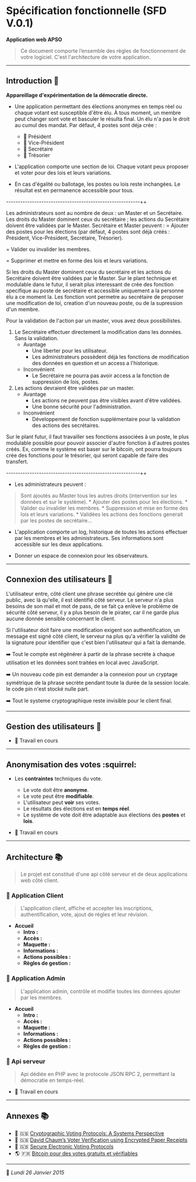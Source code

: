 # Spécification fonctionnelle (SFD V.0.1)

**Application web APSO**

> Ce document comporte l’ensemble des règles de fonctionnement de votre logiciel. C'est l'architecture de votre application.

***

## Introduction :book:

**Appareillage d'expérimentation de la démocratie directe.**

* Une application permettant des élections anonymes en temps réel ou chaque votant est susceptible d'être élu. À tous moment, un membre peut changer sont vote et basculer le résulta final. Un élu n'a pas le droit au cumul des mandat. Par défaut, 4 postes sont déja crée :
	* :bust_in_silhouette: Président
	* :bust_in_silhouette: Vice-Président
	* :bust_in_silhouette: Secrétaire
	* :bust_in_silhouette: Trésorier

* L'application comporte une section de loi. Chaque votant peux proposer et voter pour des lois et leurs variations.

* En cas d'égalité ou ballotage, les postes ou lois reste inchangées. Le résultat est en permanence accessible pour tous.

---------------------------------------------------------++

Les administrateurs sont au nombre de deux : un Master et un Secrétaire. Les droits du Master dominent ceux du secrétaire ; les actions du Secrétaire doivent être validées par le Master. Secrétaire et Master peuvent :
= Ajouter des postes pour les élections (par défaut, 4 postes sont déjà créés : Président, Vice-Président, Secrétaire, Trésorier).

= Valider ou invalider les membres.

= Supprimer et mettre en forme des lois et leurs variations.

Si les droits du Master dominent ceux du secrétaire et les actions du Secrétaire doivent être validées par le Master. Sur le plant technique et modulable dans le futur, il serait plus interessant de crée des fonction specifique au poste de secrétaire et accessible uniquement a la personne élu a ce moment la. Les fonction vont permetre au secrétaire de proposer une modification de loi, creation d'un nouveau poste, ou de la supression d'un membre.

Pour la validation de l'action par un master, vous avez deux possibilistes.

1. Le Secrétaire effectuer directement la modification dans les données. Sans la validation.
	* Avantage
		* Une liberter pour les utilisateur.
		* Les administrateurs possèdent déjà les fonctions de modification des données en question et un access a l'historique.
	* Inconvénient
		* Le Secrétaire ne pourra pas avoir access a la fonction de suppression de lois, postes.  
2. Les actions devraient être validées par un master.
	* Avantage
		* Les actions ne peuvent pas être visibles avant d'être validées.
		* Une bonne sécurité pour l'administration.
	* Inconvénient
		* Développement de fonction supplémentaire pour la validation des actions des secrétaires.

Sur le plant futur, il faut travailler ses fonctions associées à un poste, le plus modulable possible pour pouvoir associer d'autre fonction à d'autres postes créés. Ex, comme le système est baser sur le bitcoin, ont pourra toujours crée des fonctions pour le trésorier, qui seront capable de faire des transfert.

---------------------------------------------------------++

* Les administrateurs peuvent :
> Sont ajoutés au Master tous les autres droits (intervention sur les données et sur le système).
	* Ajouter des postes pour les élections.
	* Valider ou invalider les membres.
	* Suppression et mise en forme des lois et leurs variations.
	* Validées les actions des fonctions generait par les postes de secrétaire...

* L'application comporte un log, historique de toutes les actions effectuer par les membres et les administrateurs. Ses informations sont accessible sur les deux applications.

* Donner un espace de connexion pour les observateurs.

***

## Connexion des utilisateurs :closed_lock_with_key:

L'utilisateur entre, côté client une phrase secrétée qui génère une clé public, avec là qu'elle, il est identifié côté serveur. Le serveur n'a plus besoins de son mail et mot de pass, de se fait ça enlève le problème de sécurité côté serveur, il y a plus besoin de le pirater, car il ne garde plus aucune donnée sensible concernant le client.

Si l'utilisateur doit faire une modification exigent son authentification, un message est signé côté client, le serveur na plus qu'a vérifier la validité de la signature pour identifier que c'est bien l'utilisateur qui a fait la demande.

:arrow_right: Tout le compte est régénérer à partir de la phrase secrète à chaque utilisation et les données sont traitées en local avec JavaScript.

:arrow_right: Un nouveau code pin est demander a la connexion pour un cryptage symétrique de la phrase secrète pendant toute la durée de la session locale. le code pin n'est stocké nulle part.

:arrow_right: Tout le systeme cryptographique reste invisible pour le client final.

***

## Gestion des utilisateurs :busts_in_silhouette:

* :construction: Travail en cours

***

## Anonymisation des votes :squirrel:

* Les **contraintes** techniques du vote.
	* Le vote doit être **anonyme**.
	* Le vote peut être **modifiable**.
	* L'utilisateur peut **voir** ses votes.
	* Le résultats des élections est en **temps réel**.
	* Le système de vote doit être adaptable aux élections des **postes** et **lois**.

* :construction: Travail en cours

***

## Architecture :books:

> Le projet est constitué d'une api côté serveur et de deux applications web côté client.

### :green_book: Application Client

> L'application client, affiche et accepter les inscriptions, authentification, vote, ajout de règles et leur révision.

* **Accueil**
	* **Intro :**
	* **Accès :**
	* **Maquette :**
	* **Informations :**
	* **Actions possibles :**
	* **Règles de gestion :**

### :closed_book: Application Admin

> L'application admin, contrôle et modifie toutes les données ajouter par les membres.

* **Accueil**
	* **Intro :**
	* **Accès :**
	* **Maquette :**
	* **Informations :**
	* **Actions possibles :**
	* **Règles de gestion :**

### :blue_book: Api serveur

> Api dédiée en PHP avec le protocole JSON RPC 2, permettant la démocratie en temps-réel.

* :construction: Travail en cours

***

## Annexes :books:

* :page_facing_up: :gb: [Cryptographic Voting Protocols: A Systems Perspective](annexes/karlof.pdf)
* :page_facing_up: :gb: [David Chaum’s Voter Verification using Encrypted Paper Receipts](annexes/voter_verification_using_Encrypte.pdf)
* :page_facing_up: :gb: [Secure Electronic Voting Protocols](annexes/voting4hb.pdf)
* :earth_americas: :fr: [Bitcoin pour des votes gratuits et vérifiables](http://www.e-ducat.fr/bitcoin-pour-des-votes-gratuits-et-verifiables/)

***

:date: *Lundi 26 Janvier 2015*
